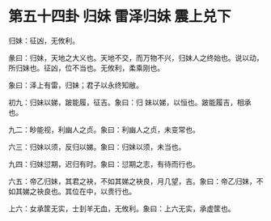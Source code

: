 # 第五十四卦 归妹 雷泽归妹 震上兑下


归妹：征凶，无攸利。

彖曰：归妹，天地之大义也。天地不交，而万物不兴，归妹人之终始也。说以动，所归妹也。征凶，位不当也。无攸利，柔乘刚也。

象曰：泽上有雷，归妹；君子以永终知敝。

初九：归妹以娣，跛能履，征吉。象曰：归 妹以娣，以恒也。跛能履吉，相承也。

九二：眇能视，利幽人之贞。象曰：利幽人之贞，未变常也。

六三：归妹以须，反归以娣。象曰：归妹以须，未当也。

九四：归妹愆期，迟归有时。象曰：愆期之志，有待而行也。

六五：帝乙归妹，其君之袂，不如其娣之袂良，月几望，吉。象曰：帝乙归妹，不如其娣之袂良也。其位在中，以贵行也。

上六：女承筐无实，士刲羊无血，无攸利。象曰：上六无实，承虚筐也。

